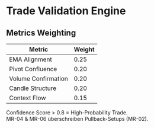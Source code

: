 # Trade Validation Engine

## Metrics Weighting
| Metric | Weight |
|--------|---------|
| EMA Alignment | 0.25 |
| Pivot Confluence | 0.20 |
| Volume Confirmation | 0.20 |
| Candle Structure | 0.20 |
| Context Flow | 0.15 |

Confidence Score > 0.8 = High-Probability Trade.  
MR-04 & MR-06 überschreiben Pullback-Setups (MR-02).
